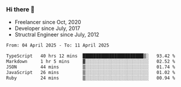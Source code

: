 ### Hi there 👋

- Freelancer since Oct, 2020
- Developer since July, 2017
- Structral Engineer since July, 2012

<!--START_SECTION:waka-->

```txt
From: 04 April 2025 - To: 11 April 2025

TypeScript   40 hrs 12 mins  ███████████████████████▒░   93.42 %
Markdown     1 hr 5 mins     ▓░░░░░░░░░░░░░░░░░░░░░░░░   02.52 %
JSON         44 mins         ▒░░░░░░░░░░░░░░░░░░░░░░░░   01.74 %
JavaScript   26 mins         ▒░░░░░░░░░░░░░░░░░░░░░░░░   01.02 %
Ruby         24 mins         ▒░░░░░░░░░░░░░░░░░░░░░░░░   00.94 %
```

<!--END_SECTION:waka-->
